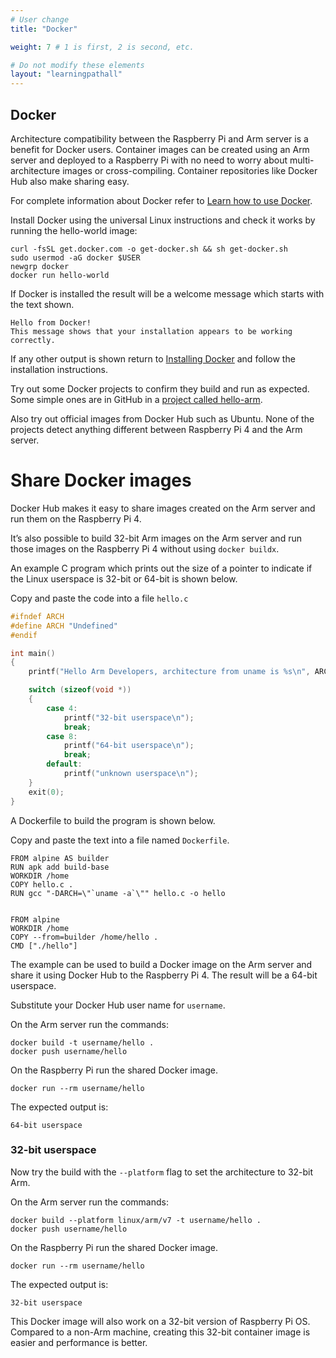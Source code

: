 ```yaml
---
# User change
title: "Docker"

weight: 7 # 1 is first, 2 is second, etc.

# Do not modify these elements
layout: "learningpathall"
---
```


## Docker

Architecture compatibility between the Raspberry Pi and Arm server is a benefit for Docker users. Container images can be created using an Arm server and deployed to a Raspberry Pi with no need to worry about multi-architecture images or cross-compiling. Container repositories like Docker Hub also make sharing easy. 

For complete information about Docker refer to [Learn how to use Docker](/learning-paths/cross-platform/docker/).

Install Docker using the universal Linux instructions and check it works by running the hello-world image:

```console
curl -fsSL get.docker.com -o get-docker.sh && sh get-docker.sh
sudo usermod -aG docker $USER
newgrp docker
docker run hello-world
```

If Docker is installed the result will be a welcome message which starts with the text shown.

```output
Hello from Docker!
This message shows that your installation appears to be working correctly.
```

If any other output is shown return to [Installing Docker](/install-guides/docker/) and follow the installation instructions.

Try out some Docker projects to confirm they build and run as expected. Some simple ones are in GitHub in a [project called hello-arm](https://github.com/jasonrandrews/hello-arm). 

Also try out official images from Docker Hub such as Ubuntu. None of the projects detect anything different between Raspberry Pi 4 and the Arm server.

# Share Docker images

Docker Hub makes it easy to share images created on the Arm server and run them on the Raspberry Pi 4. 

It’s also possible to build 32-bit Arm images on the Arm server and run those images on the Raspberry Pi 4 without using `docker buildx`. 

An example C program which prints out the size of a pointer to indicate if the Linux userspace is 32-bit or 64-bit is shown below. 

Copy and paste the code into a file `hello.c`

```C
#ifndef ARCH
#define ARCH "Undefined"
#endif

int main()
{
    printf("Hello Arm Developers, architecture from uname is %s\n", ARCH);

    switch (sizeof(void *))
    {
        case 4:
            printf("32-bit userspace\n");
            break;
        case 8:
            printf("64-bit userspace\n");
            break;
        default:
            printf("unknown userspace\n");
    }
    exit(0);
}
```

A Dockerfile to build the program is shown below. 

Copy and paste the text into a file named `Dockerfile`.

```docker
FROM alpine AS builder
RUN apk add build-base
WORKDIR /home
COPY hello.c .
RUN gcc "-DARCH=\"`uname -a`\"" hello.c -o hello


FROM alpine
WORKDIR /home
COPY --from=builder /home/hello .
CMD ["./hello"]
```

The example can be used to build a Docker image on the Arm server and share it using Docker Hub to the Raspberry Pi 4. The result will be a 64-bit userspace. 

Substitute your Docker Hub user name for `username`.

On the Arm server run the commands:

```console
docker build -t username/hello .
docker push username/hello
```

On the Raspberry Pi run the shared Docker image.

```console
docker run --rm username/hello
```

The expected output is:

```output
64-bit userspace
```

### 32-bit userspace 

Now try the build with the `--platform` flag to set the architecture to 32-bit Arm.

On the Arm server run the commands:

```console
docker build --platform linux/arm/v7 -t username/hello .
docker push username/hello
```

On the Raspberry Pi run the shared Docker image. 

```console
docker run --rm username/hello
```

The expected output is:

```output
32-bit userspace
```

This Docker image will also work on a 32-bit version of Raspberry Pi OS. Compared to a non-Arm machine, creating this 32-bit container image is easier and performance is better.

